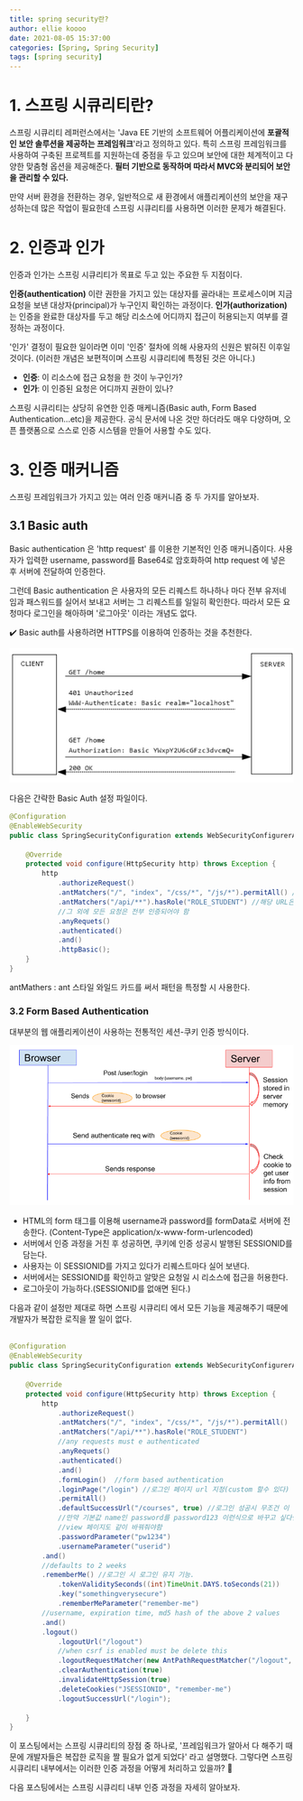 ```yaml
---
title: spring security란?
author: ellie koooo
date: 2021-08-05 15:37:00 
categories: [Spring, Spring Security]
tags: [spring security]
---
```



# 1. 스프링 시큐리티란?

스프링 시큐리티 레퍼런스에서는 'Java EE 기반의 소프트웨어 어플리케이션에 **포괄적인 보안 솔루션을 제공하는 프레임워크**'라고 정의하고 있다.
특히 스프링 프레임워크를 사용하여 구축된 프로젝트를 지원하는데 중점을 두고 있으며 보안에 대한 체계적이고 다양한 맞춤형 옵션을 제공해준다.
 **필터 기반으로 동작하며 따라서 MVC와 분리되어 보안을 관리할 수 있다.**

만약 서버 환경을 전환하는 경우, 일반적으로 새 환경에서 애플리케이션의 보안을 재구성하는데 많은 작업이 필요한데 스프링 시큐리티를 사용하면 이러한 문제가 해결된다.

# 2. 인증과 인가

인증과 인가는 스프링 시큐리티가 목표로 두고 있는 주요한 두 지점이다.

**인증(authentication)** 이란 권한을 가지고 있는 대상자를 골라내는 프로세스이며 지금 요청을 보낸 대상자(principal)가 누구인지 확인하는 과정이다.
**인가(authorization)** 는 인증을 완료한 대상자를 두고 해당 리소스에 어디까지 접근이 허용되는지 여부를 결정하는 과정이다.

'인가' 결정이 필요한 일이라면 이미 '인증' 절차에 의해 사용자의 신원은 밝혀진 이후일 것이다. (이러한 개념은 보편적이며 스프링 시큐리티에 특정된 것은 아니다.)

- **인증**: 이 리소스에 접근 요청을 한 것이 누구인가?
- **인가**: 이 인증된 요청은 어디까지 권한이 있나?


스프링 시큐리티는 상당히 유연한 인증 매케니즘(Basic auth, Form Based Authentication...etc)을 제공한다. 공식 문서에 나온 것만 하더라도 매우 다양하며,
오픈 플랫폼으로 스스로 인증 시스템을 만들어 사용할 수도 있다.

# 3. 인증 매커니즘

스프링 프레임워크가 가지고 있는 여러 인증 매커니즘 중 두 가지를 알아보자.

## 3.1 Basic auth

Basic authentication 은 'http request' 를 이용한 기본적인 인증 매커니즘이다.
사용자가 입력한 username, password를 Base64로 암호화하여 http request 에 넣은 후 서버에 전달하여 인증한다.

그런데 Basic authentication 은 사용자의 모든 리퀘스트 하나하나 마다 전부 유저네임과 패스워드를 실어서 보내고 서버는 그 리퀘스트를 일일히 확인한다.
따라서 모든 요청마다 로그인을 해아하며 '로그아웃' 이라는 개념도 없다.

✔️ Basic auth를 사용하려면 HTTPS를 이용하여 인증하는 것을 추천한다.

![](./images/springsecurity_basicauth_01.png)

다음은 간략한 Basic Auth 설정 파일이다.

```java
@Configuration
@EnableWebSecurity
public class SpringSecurityConfiguration extends WebSecurityConfigurerAdapter {

    @Override
    protected void configure(HttpSecurity http) throws Exception {
        http
            .authorizeRequest()
            .antMatchers("/", "index", "/css/*", "/js/*").permitAll() //해당 URL 요청은 모두 허가함
            .antMatchers("/api/**").hasRole("ROLE_STUDENT") //해당 URL은 STUDENT ROLE을 가진 유저만 접근 가능
            //그 외에 모든 요청은 전부 인증되어야 함
            .anyRequets()
            .authenticated()
            .and()
            .httpBasic();
    }
}
```
antMathers : ant 스타일 와일드 카드를 써서 패턴을 특정할 시 사용한다.

### 3.2 Form Based Authentication

대부분의 웹 애플리케이션이 사용하는 전통적인 세션-쿠키 인증 방식이다.

![](./images/springsecurity_basicauth_03.png)

* HTML의 form 태그를 이용해 username과 password를 formData로 서버에 전송한다. (Content-Type은 application/x-www-form-urlencoded)
* 서버에서 인증 과정을 거친 후 성공하면, 쿠키에 인증 성공시 발행된 SESSIONID를 담는다.
* 사용자는 이 SESSIONID를 가지고 있다가 리퀘스트마다 실어 보낸다.
* 서버에서는 SESSIONID를 확인하고 알맞은 요청일 시 리소스에 접근을 허용한다.
* 로그아웃이 가능하다.(SESSIONID를 없애면 된다.)

다음과 같이 설정만 제대로 하면 스프링 시큐리티 에서 모든 기능을 제공해주기 때문에 개발자가 복잡한 로직을 짤 일이 없다.

```java

@Configuration
@EnableWebSecurity
public class SpringSecurityConfiguration extends WebSecurityConfigurerAdapter {

    @Override
    protected void configure(HttpSecurity http) throws Exception {
        http
            .authorizeRequest()
            .antMatchers("/", "index", "/css/*", "/js/*").permitAll()
            .antMatchers("/api/**").hasRole("ROLE_STUDENT")
            //any requests must e authenticated
            .anyRequets()
            .authenticated()
            .and()
            .formLogin()  //form based authentication
            .loginPage("/login") //로그인 페이지 url 지정(custom 할수 있다)
            .permitAll()
            .defaultSuccessUrl("/courses", true) //로그인 성공시 무조건 이 화면으로 간다.
            //만약 기본값 name인 password를 password123 이런식으로 바꾸고 싶다면..하지만 굳이 쓸 필요는 없음. 그냥 바꿔야할때 바꾸면 됨
            //view 페이지도 같이 바꿔줘야함
            .passwordParameter("pw1234")
            .usernameParameter("userid")
        .and()
        //defaults to 2 weeks
        .rememberMe() //로그인 시 로그인 유지 기능.
            .tokenValiditySeconds((int)TimeUnit.DAYS.toSeconds(21))
            .key("somethingverysecure")
            .rememberMeParameter("remember-me")
        //username, expiration time, md5 hash of the above 2 values
        .and()
        .logout()
            .logoutUrl("/logout")
            //when csrf is enabled must be delete this
            .logoutRequestMatcher(new AntPathRequestMatcher("/logout", "GET"))
            .clearAuthentication(true)
            .invalidateHttpSession(true)
            .deleteCookies("JSESSIONID", "remember-me")
            .logoutSuccessUrl("/login");

    }
}

```


이 포스팅에서는 스프링 시큐리티의 장점 중 하나로, '프레임워크가 알아서 다 해주기 때문에 개발자들은 복잡한 로직을 짤 필요가 없게 되었다' 라고 설명했다.
그렇다면 스프링 시큐리티 내부에서는 이러한 인증 과정을 어떻게 처리하고 있을까? 🤔

다음 포스팅에서는 스프링 시큐리티 내부 인증 과정을 자세히 알아보자.

